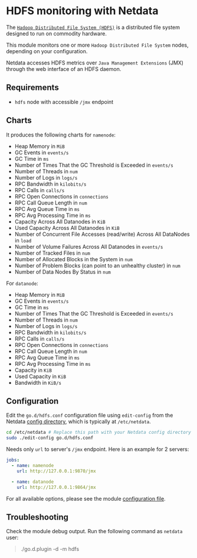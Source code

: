 <!--
title: "HDFS monitoring with Netdata"
custom_edit_url: https://github.com/netdata/go.d.plugin/edit/master/modules/hdfs/README.md
sidebar_label: "HDFS"
-->

# HDFS monitoring with Netdata

The [`Hadoop Distributed File System (HDFS)`](https://hadoop.apache.org/docs/r1.2.1/hdfs_design.html) is a distributed
file system designed to run on commodity hardware.

This module monitors one or more `Hadoop Distributed File System` nodes, depending on your configuration.

Netdata accesses HDFS metrics over `Java Management Extensions` (JMX) through the web interface of an HDFS daemon.

## Requirements

- `hdfs` node with accessible `/jmx` endpoint

## Charts

It produces the following charts for `namenode`:

- Heap Memory in `MiB`
- GC Events in `events/s`
- GC Time in `ms`
- Number of Times That the GC Threshold is Exceeded in `events/s`
- Number of Threads in `num`
- Number of Logs in `logs/s`
- RPC Bandwidth in `kilobits/s`
- RPC Calls in `calls/s`
- RPC Open Connections in `connections`
- RPC Call Queue Length in `num`
- RPC Avg Queue Time in `ms`
- RPC Avg Processing Time in `ms`
- Capacity Across All Datanodes in `KiB`
- Used Capacity Across All Datanodes in `KiB`
- Number of Concurrent File Accesses (read/write) Across All DataNodes in `load`
- Number of Volume Failures Across All Datanodes in `events/s`
- Number of Tracked Files in `num`
- Number of Allocated Blocks in the System in `num`
- Number of Problem Blocks (can point to an unhealthy cluster) in `num`
- Number of Data Nodes By Status in `num`

For `datanode`:

- Heap Memory in `MiB`
- GC Events in `events/s`
- GC Time in `ms`
- Number of Times That the GC Threshold is Exceeded in `events/s`
- Number of Threads in `num`
- Number of Logs in `logs/s`
- RPC Bandwidth in `kilobits/s`
- RPC Calls in `calls/s`
- RPC Open Connections in `connections`
- RPC Call Queue Length in `num`
- RPC Avg Queue Time in `ms`
- RPC Avg Processing Time in `ms`
- Capacity in `KiB`
- Used Capacity in `KiB`
- Bandwidth in `KiB/s`

## Configuration

Edit the `go.d/hdfs.conf` configuration file using `edit-config` from the
Netdata [config directory](https://learn.netdata.cloud/docs/configure/nodes), which is typically at `/etc/netdata`.

```bash
cd /etc/netdata # Replace this path with your Netdata config directory
sudo ./edit-config go.d/hdfs.conf
```

Needs only `url` to server's `/jmx` endpoint. Here is an example for 2 servers:

```yaml
jobs:
  - name: namenode
    url: http://127.0.0.1:9870/jmx

  - name: datanode
    url: http://127.0.0.1:9864/jmx
```

For all available options, please see the
module [configuration file](https://github.com/netdata/go.d.plugin/blob/master/config/go.d/hdfs.conf).

## Troubleshooting

Check the module debug output. Run the following command as `netdata` user:

> ./go.d.plugin -d -m hdfs

